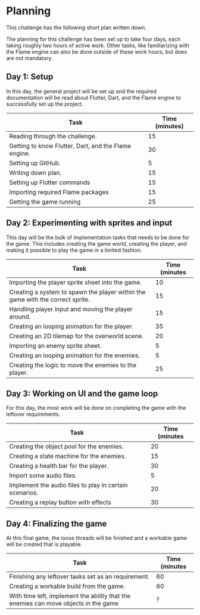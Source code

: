 # Planning

This challenge has the following short plan written down.

The planning for this challenge has been set up to take four days, each taking roughly two hours of active work. Other
tasks, like familiarizing with the Flame engine can also be done outside of these work hours, but does are not 
mandatory.

## Day 1: Setup

In this day, the general project will be set up and the required documentation will be read about Flutter, Dart, and the
Flame engine to successfully set up the project.

| Task                                                 | Time (minutes) |
|------------------------------------------------------|----------------|
| Reading through the challenge.                       | 15             |
| Getting to know Flutter, Dart, and the Flame engine. | 30             |
| Setting up GitHub.                                   | 5              |
| Writing down plan.                                   | 15             |
| Setting up Flutter commands                          | 15             |
| Importing required Flame packages                    | 15             |
| Getting the game running                             | 25             |

## Day 2: Experimenting with sprites and input

This day will be the bulk of implementation tasks that needs to be done for the game. This includes creating the 
game world, creating the player, and making it possible to play the game in a limited fashion.

| Task                                                                           | Time (minutes |
|--------------------------------------------------------------------------------|---------------|
| Importing the player sprite sheet into the game.                               | 10            |
| Creating a system to spawn the player within the game with the correct sprite. | 15            |
| Handling player input and moving the player around.                            | 15            |
| Creating an looping animation for the player.                                  | 35            |
| Creating an 2D tilemap for the overworld scene.                                | 20            |
| Importing an enemy sprite sheet.                                               | 5             |
| Creating an looping animation for the enemies.                                 | 5             |
| Creating the logic to move the enemies to the player.                          | 25            |

## Day 3: Working on UI and the game loop

For this day, the most work will be done on completing the game with the leftover requirements.

| Task                                                    | Time (minutes |
|---------------------------------------------------------|---------------|
| Creating the object pool for the enemies.               | 20            |
| Creating a state machine for the enemies.               | 15            |
| Creating a health bar for the player.                   | 30            |
| Import some audio files.                                | 5             |
| Implement the audio files to play in certain scenarios. | 20            |
| Creating a replay button with effects                   | 30            |

## Day 4: Finalizing the game

At this final game, the loose threads will be finished and a workable game will be created that is playable.

| Task                                                                                | Time (minutes |
|-------------------------------------------------------------------------------------|---------------|
| Finishing any leftover tasks set as an requirement.                                 | 60            |
| Creating a workable build from the game.                                            | 60            |
| With time left, implement the ability that the enemies can move objects in the game | ?             |
